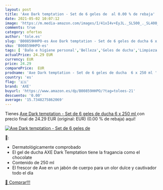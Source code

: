 ```yaml
---
layout: post
title: 'Axe Dark temptation - Set de 6 geles de  al 0.00 % de rebaja'
date: 2021-05-02 10:07:12
image: 'https://m.media-amazon.com/images/I/41xI4v+EyJL._SL500_._SL400_.jpg'
comments: true
category: ofertas
author: 'tole.es'
slug: 'B00859HHPO-es Axe Dark temptation - Set de 6 geles de ducha 6 x 250 ml'
sku: 'B00859HHPO-es'
tags: [ 'Baño e higiene personal','Belleza','Geles de ducha','Limpieza personal','axe', ]
actualPrice: 24.29 EUR
currency: EUR
price: 24.29
comparePrice:  EUR
prodname: 'Axe Dark temptation - Set de 6 geles de ducha  6 x 250 ml '
country: 'es'
flag: '🇪🇸'
brand: 'AXE'
buyurl: 'https://www.amazon.es/dp/B00859HHPO/?tag=tolees-21'
descuento: '0.00'
average: '15.7348275862069'
---
```


Tienes [Axe Dark temptation - Set de 6 geles de ducha  6 x 250 ml ](https://www.amazon.es/dp/B00859HHPO/?tag=tolees-21) con precio final de  24.29 EUR (original:  EUR) (0.00 %  de rebaja) aqui!

[![Axe Dark temptation - Set de 6 geles de ](https://m.media-amazon.com/images/I/41xI4v+EyJL._SL500_._SL400_.jpg)](https://www.amazon.es/dp/B00859HHPO/?tag=tolees-21)

🔎:

- Dermatológicamente comprobado
- El gel de ducha AXE Dark Temptation tiene la fragancia como el chocolate
- Contenido de 250 ml
- El frescor de Axe en un jabón de cuerpo para un olor dulce y cautivador todo el día

[🛒 Comprar!!!](https://www.amazon.es/dp/B00859HHPO/?tag=tolees-21)
